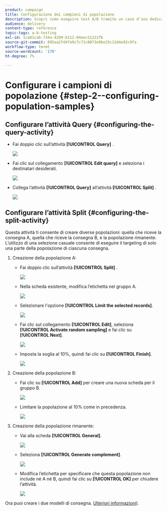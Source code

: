 ```yaml
---
product: campaign
title: Configurazione dei campioni di popolazione
description: Scopri come eseguire test A/B tramite un caso d’uso dedicato.
audience: delivery
content-type: reference
topic-tags: a-b-testing
exl-id: 1ca01cab-734a-4299-b112-04eec51222fb
source-git-commit: 895aa2fd4fa9c7c71c0073e9be33c12d4e92c9fa
workflow-type: tm+mt
source-wordcount: '170'
ht-degree: 7%

---
```


# Configurare i campioni di popolazione {#step-2--configuring-population-samples}

## Configurare l’attività Query {#configuring-the-query-activity}

* Fai doppio clic sull’attività **[!UICONTROL Query]** .

   ![](assets/use_case_abtesting_createrecipients_001.png)

* Fai clic sul collegamento **[!UICONTROL Edit query]** e seleziona i destinatari desiderati.

   ![](assets/use_case_abtesting_createrecipients_002.png)

* Collega l’attività **[!UICONTROL Query]** all’attività **[!UICONTROL Split]** .

   ![](assets/use_case_abtesting_createrecipients_003.png)

## Configurare l’attività Split {#configuring-the-split-activity}

Questa attività ti consente di creare diverse popolazioni: quella che riceve la consegna A, quella che riceve la consegna B, e la popolazione rimanente. L’utilizzo di una selezione casuale consente di eseguire il targeting di solo una parte della popolazione di ciascuna consegna.

1. Creazione della popolazione A:

   * Fai doppio clic sull’attività **[!UICONTROL Split]** .

      ![](assets/use_case_abtesting_createrecipients_004.png)

   * Nella scheda esistente, modifica l’etichetta nel gruppo A.

      ![](assets/use_case_abtesting_createrecipients_005.png)

   * Selezionare l&#39;opzione **[!UICONTROL Limit the selected records]**.

      ![](assets/use_case_abtesting_createrecipients_006.png)

   * Fai clic sul collegamento **[!UICONTROL Edit]**, seleziona **[!UICONTROL Activate random sampling]** e fai clic su **[!UICONTROL Next]**.

      ![](assets/use_case_abtesting_createrecipients_007.png)

   * Imposta la soglia al 10%, quindi fai clic su **[!UICONTROL Finish]**.

      ![](assets/use_case_abtesting_createrecipients_008.png)

1. Creazione della popolazione B:

   * Fai clic su **[!UICONTROL Add]** per creare una nuova scheda per il gruppo B.

      ![](assets/use_case_abtesting_createrecipients_009.png)

   * Limitare la popolazione al 10% come in precedenza.

      ![](assets/use_case_abtesting_createrecipients_010.png)

1. Creazione della popolazione rimanente:

   * Vai alla scheda **[!UICONTROL General]**. 

      ![](assets/use_case_abtesting_createrecipients_011.png)

   * Seleziona **[!UICONTROL Generate complement]**.

      ![](assets/use_case_abtesting_createrecipients_012.png)

   * Modifica l’etichetta per specificare che questa popolazione non include né A né B, quindi fai clic su **[!UICONTROL OK]** per chiudere l’attività.

      ![](assets/use_case_abtesting_createrecipients_013.png)

Ora puoi creare i due modelli di consegna. [Ulteriori informazioni](a-b-testing-uc-delivery-templates.md)).
